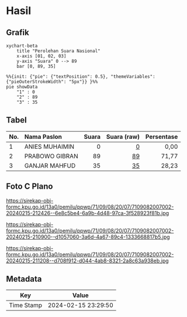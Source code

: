 # Hasil

## Grafik

```mermaid
xychart-beta
    title "Perolehan Suara Nasional"
    x-axis [01, 02, 03]
    y-axis "Suara" 0 --> 89
    bar [0, 89, 35]
```

```mermaid
%%{init: {"pie": {"textPosition": 0.5}, "themeVariables": {"pieOuterStrokeWidth": "5px"}} }%%
pie showData
    "1" : 0
    "2" : 89
    "3" : 35
```

## Tabel

| No. | Nama Paslon    | Suara | Suara (raw) | Persentase |
|:--- |:-------------- | -----:| -----------:| ----------:|
| 1   | ANIES MUHAIMIN | 0     | [0][p-1]    | 0,00       |
| 2   | PRABOWO GIBRAN | 89    | [89][p-2]   | 71,77      |
| 3   | GANJAR MAHFUD  | 35    | [35][p-3]   | 28,23      |


[p-1]: https://github.com/gigit-pemilu/pemilu-2024/blob/main/pilpres/hitung-suara/sub/71-sulawesi-utara/sub/09-kep-siau-tagulandang-biaro/sub/08-siau-barat-utara/sub/2007-mini/sub/002-tps/sub/paslon-1.txt
[p-2]: https://github.com/gigit-pemilu/pemilu-2024/blob/main/pilpres/hitung-suara/sub/71-sulawesi-utara/sub/09-kep-siau-tagulandang-biaro/sub/08-siau-barat-utara/sub/2007-mini/sub/002-tps/sub/paslon-2.txt
[p-3]: https://github.com/gigit-pemilu/pemilu-2024/blob/main/pilpres/hitung-suara/sub/71-sulawesi-utara/sub/09-kep-siau-tagulandang-biaro/sub/08-siau-barat-utara/sub/2007-mini/sub/002-tps/sub/paslon-3.txt

## Foto C Plano

https://sirekap-obj-formc.kpu.go.id/13a0/pemilu/ppwp/71/09/08/20/07/7109082007002-20240215-212426--6e8c5be4-6a9b-4d48-97ca-3f528923f81b.jpg

https://sirekap-obj-formc.kpu.go.id/13a0/pemilu/ppwp/71/09/08/20/07/7109082007002-20240215-210900--d1057060-3a6d-4a67-89c4-1333668817b5.jpg

https://sirekap-obj-formc.kpu.go.id/13a0/pemilu/ppwp/71/09/08/20/07/7109082007002-20240215-211208--d708f912-d044-4ab8-8321-2a8c63a938eb.jpg


## Metadata

| Key        | Value               |
| ---------- | ------------------- |
| Time Stamp | 2024-02-15 23:29:50 |



